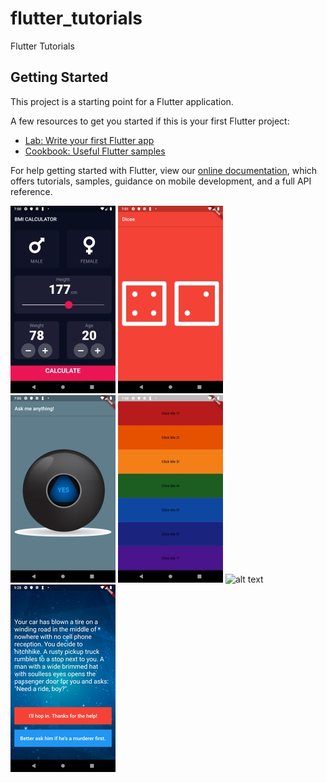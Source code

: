 # flutter_tutorials

Flutter Tutorials

## Getting Started

This project is a starting point for a Flutter application.

A few resources to get you started if this is your first Flutter project:

- [Lab: Write your first Flutter app](https://flutter.dev/docs/get-started/codelab)
- [Cookbook: Useful Flutter samples](https://flutter.dev/docs/cookbook)

For help getting started with Flutter, view our
[online documentation](https://flutter.dev/docs), which offers tutorials,
samples, guidance on mobile development, and a full API reference.

![alt text](https://github.com/madz/flutter_tutorials/blob/master/screenshots/Optimized-Screenshot_1570647621.png)
![alt text](https://github.com/madz/flutter_tutorials/blob/master/screenshots/Optimized-Screenshot_1570647681.png)
![alt text](https://github.com/madz/flutter_tutorials/blob/master/screenshots/Optimized-Screenshot_1570647925.png)
![alt text](https://github.com/madz/flutter_tutorials/blob/master/screenshots/Optimized-Screenshot_1570648091.png)
![alt text](https://github.com/madz/flutter_tutorials/blob/master/screenshots/Optimized-Screenshot_1570648702%20.png)
![alt text](https://github.com/madz/flutter_tutorials/blob/master/screenshots/rsz_21screenshot_1570656527.png)
